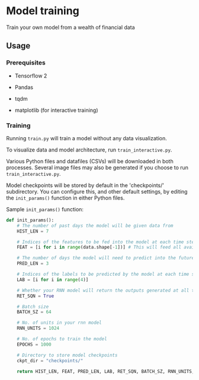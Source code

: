 # Model training
Train your own model from a wealth of financial data

## Usage

### Prerequisites

* Tensorflow 2

* Pandas

* tqdm

* matplotlib (for interactive training)

### Training

Running `train.py` will train a model without any data visualization.

To visualize data and model architecture, run `train_interactive.py`.

Various Python files and datafiles (CSVs) will be downloaded in both processes. Several image files may also be generated if you choose to run `train_interactive.py`. 

Model checkpoints will be stored by default in the 'checkpoints/' subdirectory. You can configure this, and other default settings, by editing the `init_params()` function in either Python files.

Sample `init_params()` function:

```python
def init_params():
    # The number of past days the model will be given data from
    HIST_LEN = 7

    # Indices of the features to be fed into the model at each time step
    FEAT = [i for i in range(data.shape[-1])] # This will feed all available indices

    # The number of days the model will need to predict into the future
    PRED_LEN = 3

    # Indices of the labels to be predicted by the model at each time step
    LAB = [i for i in range(4)]

    # Whether your RNN model will return the outputs generated at all time steps
    RET_SQN = True

    # Batch size
    BATCH_SZ = 64

    # No. of units in your rnn model
    RNN_UNITS = 1024

    # No. of epochs to train the model
    EPOCHS = 1000

    # Directory to store model checkpoints
    ckpt_dir = "checkpoints/"

    return HIST_LEN, FEAT, PRED_LEN, LAB, RET_SQN, BATCH_SZ, RNN_UNITS, EPOCHS, ckpt_dir
```
